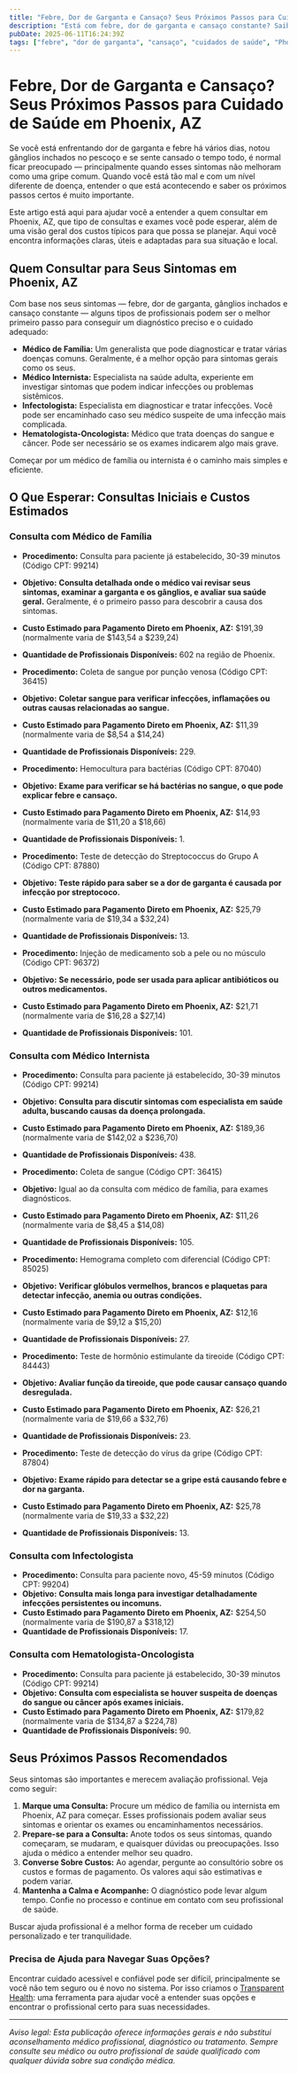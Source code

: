 ```yaml
---
title: "Febre, Dor de Garganta e Cansaço? Seus Próximos Passos para Cuidado de Saúde em Phoenix, AZ"
description: "Está com febre, dor de garganta e cansaço constante? Saiba quem consultar e o que esperar em Phoenix, AZ."
pubDate: 2025-06-11T16:24:39Z
tags: ["febre", "dor de garganta", "cansaço", "cuidados de saúde", "Phoenix AZ", "consulta médica", "transparência de custos"]
---
```


# Febre, Dor de Garganta e Cansaço? Seus Próximos Passos para Cuidado de Saúde em Phoenix, AZ

Se você está enfrentando dor de garganta e febre há vários dias, notou gânglios inchados no pescoço e se sente cansado o tempo todo, é normal ficar preocupado — principalmente quando esses sintomas não melhoram como uma gripe comum. Quando você está tão mal e com um nível diferente de doença, entender o que está acontecendo e saber os próximos passos certos é muito importante.

Este artigo está aqui para ajudar você a entender a quem consultar em Phoenix, AZ, que tipo de consultas e exames você pode esperar, além de uma visão geral dos custos típicos para que possa se planejar. Aqui você encontra informações claras, úteis e adaptadas para sua situação e local.

## Quem Consultar para Seus Sintomas em Phoenix, AZ

Com base nos seus sintomas — febre, dor de garganta, gânglios inchados e cansaço constante — alguns tipos de profissionais podem ser o melhor primeiro passo para conseguir um diagnóstico preciso e o cuidado adequado:

- **Médico de Família:** Um generalista que pode diagnosticar e tratar várias doenças comuns. Geralmente, é a melhor opção para sintomas gerais como os seus.
- **Médico Internista:** Especialista na saúde adulta, experiente em investigar sintomas que podem indicar infecções ou problemas sistêmicos.
- **Infectologista:** Especialista em diagnosticar e tratar infecções. Você pode ser encaminhado caso seu médico suspeite de uma infecção mais complicada.
- **Hematologista-Oncologista:** Médico que trata doenças do sangue e câncer. Pode ser necessário se os exames indicarem algo mais grave.

Começar por um médico de família ou internista é o caminho mais simples e eficiente.

## O Que Esperar: Consultas Iniciais e Custos Estimados

### Consulta com Médico de Família

- **Procedimento:** Consulta para paciente já estabelecido, 30-39 minutos (Código CPT: 99214)  
- **Objetivo:** **Consulta detalhada onde o médico vai revisar seus sintomas, examinar a garganta e os gânglios, e avaliar sua saúde geral.** Geralmente, é o primeiro passo para descobrir a causa dos sintomas.  
- **Custo Estimado para Pagamento Direto em Phoenix, AZ:** $191,39 (normalmente varia de $143,54 a $239,24)  
- **Quantidade de Profissionais Disponíveis:** 602 na região de Phoenix.

- **Procedimento:** Coleta de sangue por punção venosa (Código CPT: 36415)  
- **Objetivo:** **Coletar sangue para verificar infecções, inflamações ou outras causas relacionadas ao sangue.**  
- **Custo Estimado para Pagamento Direto em Phoenix, AZ:** $11,39 (normalmente varia de $8,54 a $14,24)  
- **Quantidade de Profissionais Disponíveis:** 229.

- **Procedimento:** Hemocultura para bactérias (Código CPT: 87040)  
- **Objetivo:** **Exame para verificar se há bactérias no sangue, o que pode explicar febre e cansaço.**  
- **Custo Estimado para Pagamento Direto em Phoenix, AZ:** $14,93 (normalmente varia de $11,20 a $18,66)  
- **Quantidade de Profissionais Disponíveis:** 1.

- **Procedimento:** Teste de detecção do Streptococcus do Grupo A (Código CPT: 87880)  
- **Objetivo:** **Teste rápido para saber se a dor de garganta é causada por infecção por streptococo.**  
- **Custo Estimado para Pagamento Direto em Phoenix, AZ:** $25,79 (normalmente varia de $19,34 a $32,24)  
- **Quantidade de Profissionais Disponíveis:** 13.

- **Procedimento:** Injeção de medicamento sob a pele ou no músculo (Código CPT: 96372)  
- **Objetivo:** **Se necessário, pode ser usada para aplicar antibióticos ou outros medicamentos.**  
- **Custo Estimado para Pagamento Direto em Phoenix, AZ:** $21,71 (normalmente varia de $16,28 a $27,14)  
- **Quantidade de Profissionais Disponíveis:** 101.

### Consulta com Médico Internista

- **Procedimento:** Consulta para paciente já estabelecido, 30-39 minutos (Código CPT: 99214)  
- **Objetivo:** **Consulta para discutir sintomas com especialista em saúde adulta, buscando causas da doença prolongada.**  
- **Custo Estimado para Pagamento Direto em Phoenix, AZ:** $189,36 (normalmente varia de $142,02 a $236,70)  
- **Quantidade de Profissionais Disponíveis:** 438.

- **Procedimento:** Coleta de sangue (Código CPT: 36415)  
- **Objetivo:** Igual ao da consulta com médico de família, para exames diagnósticos.  
- **Custo Estimado para Pagamento Direto em Phoenix, AZ:** $11,26 (normalmente varia de $8,45 a $14,08)  
- **Quantidade de Profissionais Disponíveis:** 105.

- **Procedimento:** Hemograma completo com diferencial (Código CPT: 85025)  
- **Objetivo:** **Verificar glóbulos vermelhos, brancos e plaquetas para detectar infecção, anemia ou outras condições.**  
- **Custo Estimado para Pagamento Direto em Phoenix, AZ:** $12,16 (normalmente varia de $9,12 a $15,20)  
- **Quantidade de Profissionais Disponíveis:** 27.

- **Procedimento:** Teste de hormônio estimulante da tireoide (Código CPT: 84443)  
- **Objetivo:** **Avaliar função da tireoide, que pode causar cansaço quando desregulada.**  
- **Custo Estimado para Pagamento Direto em Phoenix, AZ:** $26,21 (normalmente varia de $19,66 a $32,76)  
- **Quantidade de Profissionais Disponíveis:** 23.

- **Procedimento:** Teste de detecção do vírus da gripe (Código CPT: 87804)  
- **Objetivo:** **Exame rápido para detectar se a gripe está causando febre e dor na garganta.**  
- **Custo Estimado para Pagamento Direto em Phoenix, AZ:** $25,78 (normalmente varia de $19,33 a $32,22)  
- **Quantidade de Profissionais Disponíveis:** 13.

### Consulta com Infectologista

- **Procedimento:** Consulta para paciente novo, 45-59 minutos (Código CPT: 99204)  
- **Objetivo:** **Consulta mais longa para investigar detalhadamente infecções persistentes ou incomuns.**  
- **Custo Estimado para Pagamento Direto em Phoenix, AZ:** $254,50 (normalmente varia de $190,87 a $318,12)  
- **Quantidade de Profissionais Disponíveis:** 17.

### Consulta com Hematologista-Oncologista

- **Procedimento:** Consulta para paciente já estabelecido, 30-39 minutos (Código CPT: 99214)  
- **Objetivo:** **Consulta com especialista se houver suspeita de doenças do sangue ou câncer após exames iniciais.**  
- **Custo Estimado para Pagamento Direto em Phoenix, AZ:** $179,82 (normalmente varia de $134,87 a $224,78)  
- **Quantidade de Profissionais Disponíveis:** 90.

## Seus Próximos Passos Recomendados

Seus sintomas são importantes e merecem avaliação profissional. Veja como seguir:

1. **Marque uma Consulta:** Procure um médico de família ou internista em Phoenix, AZ para começar. Esses profissionais podem avaliar seus sintomas e orientar os exames ou encaminhamentos necessários.  
2. **Prepare-se para a Consulta:** Anote todos os seus sintomas, quando começaram, se mudaram, e quaisquer dúvidas ou preocupações. Isso ajuda o médico a entender melhor seu quadro.  
3. **Converse Sobre Custos:** Ao agendar, pergunte ao consultório sobre os custos e formas de pagamento. Os valores aqui são estimativas e podem variar.  
4. **Mantenha a Calma e Acompanhe:** O diagnóstico pode levar algum tempo. Confie no processo e continue em contato com seu profissional de saúde.

Buscar ajuda profissional é a melhor forma de receber um cuidado personalizado e ter tranquilidade.

### Precisa de Ajuda para Navegar Suas Opções?

Encontrar cuidado acessível e confiável pode ser difícil, principalmente se você não tem seguro ou é novo no sistema. Por isso criamos o [Transparent Health](https://transparenthealth.ai): uma ferramenta para ajudar você a entender suas opções e encontrar o profissional certo para suas necessidades.

---

*Aviso legal: Esta publicação oferece informações gerais e não substitui aconselhamento médico profissional, diagnóstico ou tratamento. Sempre consulte seu médico ou outro profissional de saúde qualificado com qualquer dúvida sobre sua condição médica.*